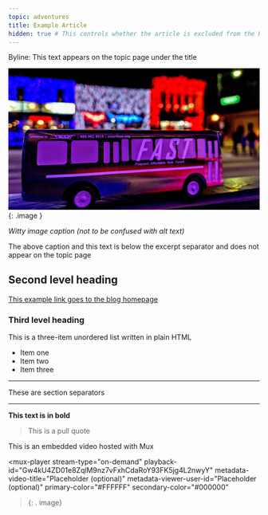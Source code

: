 ```yaml
---
topic: adventures
title: Example Article
hidden: true # This controls whether the article is excluded from the RSS feed
---
```


<!-- HTML Meta Tags -->
<title>Template</title>
<meta name="description" content="Byline">

<!-- Facebook Meta Tags -->
<meta property="og:url" content="https://coreyrowe.me/2023/10/01/template.html/">
<meta property="og:type" content="website">
<meta property="og:title" content="Template | Corey Rowe">
<meta property="og:description" content="Byline">
<meta property="og:image" content="/assets/images/2023-10-01-template/rochester_squishy_bus.jpg">

<!-- Twitter Meta Tags -->
<meta name="twitter:card" content="summary_large_image">
<meta property="twitter:domain" content="coreyrowe.me">
<meta property="twitter:url" content="https://coreyrowe.me/2023/10/01/template.html/">
<meta name="twitter:description" content="Byline">
<meta name="twitter:image" content="/assets/images/2023-10-01-template/rochester_squishy_bus.jpg">

<!-- Meta Tags Generated via https://www.opengraph.xyz -->

Byline: This text appears on the topic page under the title

![A squishy stress ball replica of a FAST bus in the tie-dye livery rests on a railing along Main Street in downtown Rochester at night during the Big Bright Light Show.](/assets/images/2023-10-01-template/rochester_squishy_bus.jpg){: .image }

<!-- excerpt-end -->

<i>Witty image caption (not to be confused with alt text)</i>

The above caption and this text is below the excerpt separator and does not appear on the topic page


## Second level heading

[This example link goes to the blog homepage](https://coreyrowe.me)

### Third level heading

This is a three-item unordered list written in plain HTML

<ul>
    <li>Item one</li>
    <li>Item two</li>
    <li>Item three</li>
</ul>

---

These are section separators

---

**This text is in bold**

> This is a pull quote

This is an embedded video hosted with Mux

<script src="https://cdn.jsdelivr.net/npm/@mux/mux-player"></script>
<mux-player
  stream-type="on-demand"
  playback-id="Gw4kU4ZD01e8ZqlM9nz7vFxhCdaRoY93FK5jg4L2nwyY"
  metadata-video-title="Placeholder (optional)"
  metadata-viewer-user-id="Placeholder (optional)"
  primary-color="#FFFFFF"
  secondary-color="#000000"
></mux-player>{: . image}